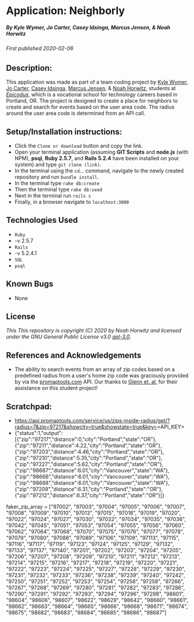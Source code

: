 # Application: **Neighborly**

##### By Kyle Wymer, Jo Carter, Casey Idsinga, Marcus Jensen, & Noah Horwitz

###### _First published 2020-02-06_

## Description:
This application was made as part of a team coding project by [Kyle Wymer](https://github.com/wymerkd), [Jo Carter](https://github.com/lioness3), [Casey Idsinga](https://github.com/cidsinga), [Marcus Jensen](https://github.com/marcusjensen15), & [Noah Horwitz](), students at _[Epicodus](http://www.epicodus.com)_, which is a vocational school for technology careers based in Portland, OR. The project is designed to create a place for neighbors to create and search for events based on the user area code. The radius around the user area code is determined from an API call.

## Setup/Installation instructions:
* Click the `Clone or download` button and copy the link.
* Open your terminal application (assuming **GIT Scripts** and **node.js** (with NPM), **psql**, **Ruby 2.5.7**, and **Rails 5.2.4** have been installed on your system) and type `git clone (link)`.
* In the terminal using the `cd`... command, navigate to the newly created repository and run `bundle install`.
* In the terminal type `rake db:create`
* Then the terminal type `rake db:seed`
* Next in the terminal run `rails s`
* Finally, in a browser navigate to `localhost:3000`

## Technologies Used
 * `Ruby`
  * -v 2.5.7
 * `Rails`
  * -v 5.2.4.1
 * `SQL`
  * `psql`


## Known Bugs
* None


## License
_This This repository is copyright (C) 2020 by Noah Horwitz and licensed under the GNU General Public License v3.0 [gpl-3.0](https://www.gnu.org/licenses/gpl-3.0.en.html)_.


## References and Acknowledgements
* The ability to search events from an array of zip codes based on a predefined radius from a user's home zip code was graciously provided by  via the [promaptools.com](http://www.promaptools.com) API. Our thanks to [Glenn et. al.](http://www.promaptools.com) for their assistance on this student project!

## Scratchpad:
* https://api.promaptools.com/service/us/zips-inside-radius/get/?radius=7&zip=97217&showcity=true&showstate=true&key=<API_KEY>
* {"status":1,"output":[{"zip":"97217","distance":0,"city":"Portland","state":"OR"},{"zip":"97211","distance":4.22,"city":"Portland","state":"OR"},{"zip":"97203","distance":4.46,"city":"Portland","state":"OR"},{"zip":"97210","distance":5.35,"city":"Portland","state":"OR"},{"zip":"97227","distance":5.62,"city":"Portland","state":"OR"},{"zip":"98687","distance":6.01,"city":"Vancouver","state":"WA"},{"zip":"98666","distance":6.01,"city":"Vancouver","state":"WA"},{"zip":"98668","distance":6.01,"city":"Vancouver","state":"WA"},{"zip":"97209","distance":6.31,"city":"Portland","state":"OR"},{"zip":"97212","distance":6.37,"city":"Portland","state":"OR"}]}






faker_zip_array = ["97002", "97003", "97004", "97005", "97006", "97007", "97008", "97009", "97010", "97013", "97015", "97018", "97019", "97020", "97022", "97024", "97027", "97030", "97032", "97034", "97035", "97036", "97042", "97045", "97051", "97053", "97054", "97055", "97056", "97060", "97062", "97064", "97068", "97070", "97075", "97076", "97077", "97078", "97079", "97080", "97086", "97089", "97106", "97109", "97113", "97115", "97116", "97117", "97119", "97123", "97124", "97125", "97129", "97132", "97133", "97137", "97140", "97201", "97202", "97203", "97204", "97205", "97206", "97207", "97208", "97209", "97210", "97211", "97212", "97213", "97214", "97215", "97216", "97217", "97218", "97219", "97220", "97221", "97222", "97223", "97224", "97225", "97227", "97228", "97229", "97230", "97231", "97232", "97233", "97236", "97238", "97239", "97240", "97242", "97250", "97251", "97252", "97253", "97254", "97256", "97258", "97266", "97267", "97268", "97269", "97280", "97281", "97282", "97283", "97286", "97290", "97291", "97292", "97293", "97294", "97296", "97298", "98601", "98604", "98606", "98607", "98622", "98629", "98642", "98660", "98661", "98662", "98663", "98664", "98665", "98666", "98668", "98671", "98674", "98675", "98682", "98683", "98684", "98685", "98686", "98687"]
